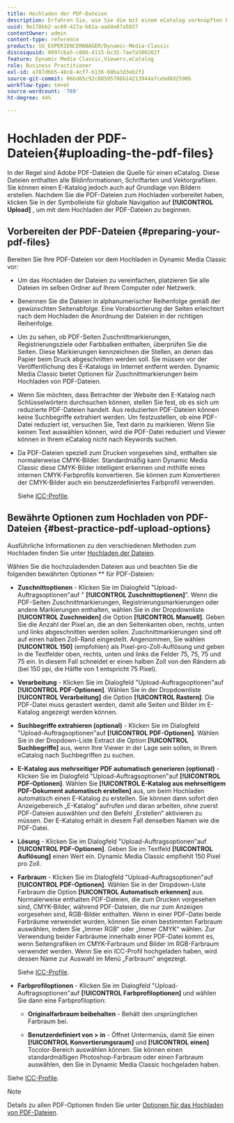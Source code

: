 ```yaml
---
title: Hochladen der PDF-Dateien
description: Erfahren Sie, wie Sie die mit einem eCatalog verknüpften PDF-Dateien hochladen.
uuid: 9e178bb2-ac09-427a-b61a-aad4e87a5837
contentOwner: admin
content-type: reference
products: SG_EXPERIENCEMANAGER/Dynamic-Media-Classic
discoiquuid: 0097cba5-c886-4115-bc35-7ae7a500202f
feature: Dynamic Media Classic,Viewers,eCatalog
role: Business Practitioner
exl-id: a787d6b5-48c8-4cf7-b136-60ba3d3eb2f2
source-git-commit: 06bd65c92c88595786b14213944a7cebd0d2590b
workflow-type: tm+mt
source-wordcount: '769'
ht-degree: 44%

---
```


# Hochladen der PDF-Dateien{#uploading-the-pdf-files}

In der Regel sind Adobe PDF-Dateien die Quelle für einen eCatalog. Diese Dateien enthalten alle Bildinformationen, Schriftarten und Vektorgrafiken. Sie können einen E-Katalog jedoch auch auf Grundlage von Bildern erstellen. Nachdem Sie die PDF-Dateien zum Hochladen vorbereitet haben, klicken Sie in der Symbolleiste für globale Navigation auf **[!UICONTROL Upload]** , um mit dem Hochladen der PDF-Dateien zu beginnen.

## Vorbereiten der PDF-Dateien {#preparing-your-pdf-files}

Bereiten Sie Ihre PDF-Dateien vor dem Hochladen in Dynamic Media Classic vor:

* Um das Hochladen der Dateien zu vereinfachen, platzieren Sie alle Dateien im selben Ordner auf Ihrem Computer oder Netzwerk.
* Benennen Sie die Dateien in alphanumerischer Reihenfolge gemäß der gewünschten Seitenabfolge. Eine Vorabsortierung der Seiten erleichtert nach dem Hochladen die Anordnung der Dateien in der richtigen Reihenfolge.
* Um zu sehen, ob PDF-Seiten Zuschnittmarkierungen, Registrierungsziele oder Farbbalken enthalten, überprüfen Sie die Seiten. Diese Markierungen kennzeichnen die Stellen, an denen das Papier beim Druck abgeschnitten werden soll. Sie müssen vor der Veröffentlichung des E-Katalogs im Internet entfernt werden. Dynamic Media Classic bietet Optionen für Zuschnittmarkierungen beim Hochladen von PDF-Dateien.
* Wenn Sie möchten, dass Betrachter der Website den E-Katalog nach Schlüsselwörtern durchsuchen können, stellen Sie fest, ob es sich um reduzierte PDF-Dateien handelt. Aus reduzierten PDF-Dateien können keine Suchbegriffe extrahiert werden. Um festzustellen, ob eine PDF-Datei reduziert ist, versuchen Sie, Text darin zu markieren. Wenn Sie keinen Text auswählen können, wird die PDF-Datei reduziert und Viewer können in Ihrem eCatalog nicht nach Keywords suchen.
* Da PDF-Dateien speziell zum Drucken vorgesehen sind, enthalten sie normalerweise CMYK-Bilder. Standardmäßig kann Dynamic Media Classic diese CMYK-Bilder intelligent erkennen und mithilfe eines internen CMYK-Farbprofils konvertieren. Sie können zum Konvertieren der CMYK-Bilder auch ein benutzerdefiniertes Farbprofil verwenden. 

   Siehe [ICC-Profile](icc-profiles.md#icc_profiles).

## Bewährte Optionen zum Hochladen von PDF-Dateien {#best-practice-pdf-upload-options}

Ausführliche Informationen zu den verschiedenen Methoden zum Hochladen finden Sie unter [Hochladen der Dateien](uploading-files.md#uploading_your_files).

Wählen Sie die hochzuladenden Dateien aus und beachten Sie die folgenden bewährten Optionen ** für PDF-Dateien:

* **Zuschnittoptionen**  - Klicken Sie im Dialogfeld &quot;Upload-Auftragsoptionen&quot;auf &quot; **[!UICONTROL Zuschnittoptionen]**&quot;. Wenn die PDF-Seiten Zuschnittmarkierungen, Registrierungsmarkierungen oder andere Markierungen enthalten, wählen Sie in der Dropdownliste **[!UICONTROL Zuschneiden]** die Option **[!UICONTROL Manuell]**. Geben Sie die Anzahl der Pixel an, die an den Seitenkanten oben, rechts, unten und links abgeschnitten werden sollen. Zuschnittmarkierungen sind oft auf einen halben Zoll-Rand eingestellt. Angenommen, Sie wählen **[!UICONTROL 150]** (empfohlen) als Pixel-pro-Zoll-Auflösung und geben in die Textfelder oben, rechts, unten und links die Felder 75, 75, 75 und 75 ein. In diesem Fall schneidet er einen halben Zoll von den Rändern ab (bei 150 ppi, die Hälfte von 1 entspricht 75 Pixel).

* **Verarbeitung**  - Klicken Sie im Dialogfeld &quot;Upload-Auftragsoptionen&quot;auf  **[!UICONTROL PDF-Optionen]**. Wählen Sie in der Dropdownliste **[!UICONTROL Verarbeitung]** die Option **[!UICONTROL Rastern]**. Die PDF-Datei muss gerastert werden, damit alle Seiten und Bilder im E-Katalog angezeigt werden können.

* **Suchbegriffe extrahieren (optional)**  - Klicken Sie im Dialogfeld &quot;Upload-Auftragsoptionen&quot;auf  **[!UICONTROL PDF-Optionen]**. Wählen Sie in der Dropdown-Liste Extract die Option **[!UICONTROL Suchbegriffe]** aus, wenn Ihre Viewer in der Lage sein sollen, in Ihrem eCatalog nach Suchbegriffen zu suchen.

* **E-Katalog aus mehrseitiger PDF automatisch generieren (optional)**  - Klicken Sie im Dialogfeld &quot;Upload-Auftragsoptionen&quot;auf  **[!UICONTROL PDF-Optionen]**. Wählen Sie **[!UICONTROL E-Katalog aus mehrseitigem PDF-Dokument automatisch erstellen]** aus, um beim Hochladen automatisch einen E-Katalog zu erstellen. Sie können dann sofort den Anzeigebereich „E-Katalog“ aufrufen und daran arbeiten, ohne zuerst PDF-Dateien auswählen und den Befehl „Erstellen“ aktivieren zu müssen. Der E-Katalog erhält in diesem Fall denselben Namen wie die PDF-Datei.

* **Lösung**  - Klicken Sie im Dialogfeld &quot;Upload-Auftragsoptionen&quot;auf  **[!UICONTROL PDF-Optionen]**. Geben Sie im Textfeld **[!UICONTROL Auflösung]** einen Wert ein. Dynamic Media Classic empfiehlt 150 Pixel pro Zoll.

* **Farbraum**  - Klicken Sie im Dialogfeld &quot;Upload-Auftragsoptionen&quot;auf  **[!UICONTROL PDF-Optionen]**. Wählen Sie in der Dropdown-Liste Farbraum die Option **[!UICONTROL Automatisch erkennen]** aus. Normalerweise enthalten PDF-Dateien, die zum Drucken vorgesehen sind, CMYK-Bilder, während PDF-Dateien, die nur zum Anzeigen vorgesehen sind, RGB-Bilder enthalten. Wenn in einer PDF-Datei beide Farbräume verwendet wurden, können Sie einen bestimmten Farbraum auswählen, indem Sie „Immer RGB“ oder „Immer CMYK“ wählen. Zur Verwendung beider Farbräume innerhalb einer PDF-Datei kommt es, wenn Seitengrafiken im CMYK-Farbraum und Bilder im RGB-Farbraum verwendet werden. Wenn Sie ein ICC-Profil hochgeladen haben, wird dessen Name zur Auswahl im Menü „Farbraum“ angezeigt. 

   Siehe [ICC-Profile](/help/icc-profiles.md).

* **Farbprofiloptionen**  - Klicken Sie im Dialogfeld &quot;Upload-Auftragsoptionen&quot;auf  **[!UICONTROL Farbprofiloptionen]** und wählen Sie dann eine Farbprofiloption:

   * **Originalfarbraum beibehalten**  - Behält den ursprünglichen Farbraum bei.

   * **Benutzerdefiniert von > in**  - Öffnet Untermenüs, damit Sie einen  **[!UICONTROL Konvertierungsraum]** und  **[!UICONTROL einen]** Tocolor-Bereich auswählen können. Sie können einen standardmäßigen Photoshop-Farbraum oder einen Farbraum auswählen, den Sie in Dynamic Media Classic hochgeladen haben.

<!-- * **Convert To SRGB** - Converts to SRGB (Standard Red Green Blue). SRGB is the recommended color space for displaying images on web pages. -->

Siehe [ICC-Profile](icc-profiles.md#icc_profiles).

>[!NOTE]
>
>Details zu allen PDF-Optionen finden Sie unter [Optionen für das Hochladen von PDF-Dateien](pdfs.md#pdf_upload_options).
